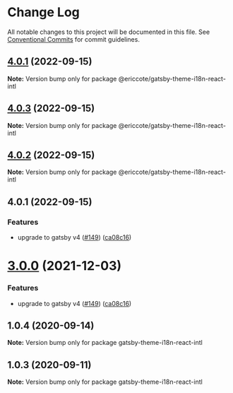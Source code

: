 # Change Log

All notable changes to this project will be documented in this file.
See [Conventional Commits](https://conventionalcommits.org) for commit guidelines.

## [4.0.1](https://github.com/gatsbyjs/themes/compare/@ericcote/gatsby-theme-i18n-react-intl@4.0.3...@ericcote/gatsby-theme-i18n-react-intl@4.0.1) (2022-09-15)

**Note:** Version bump only for package @ericcote/gatsby-theme-i18n-react-intl





## [4.0.3](https://github.com/gatsbyjs/themes/compare/@ericcote/gatsby-theme-i18n-react-intl@4.0.2...@ericcote/gatsby-theme-i18n-react-intl@4.0.3) (2022-09-15)

**Note:** Version bump only for package @ericcote/gatsby-theme-i18n-react-intl





## [4.0.2](https://github.com/gatsbyjs/themes/compare/@ericcote/gatsby-theme-i18n-react-intl@4.0.1...@ericcote/gatsby-theme-i18n-react-intl@4.0.2) (2022-09-15)

**Note:** Version bump only for package @ericcote/gatsby-theme-i18n-react-intl





## 4.0.1 (2022-09-15)


### Features

* upgrade to gatsby v4 ([#149](https://github.com/gatsbyjs/themes/issues/149)) ([ca08c16](https://github.com/gatsbyjs/themes/commit/ca08c168431b48ebc16fcdded16f4e02c852e41b))





# [3.0.0](https://github.com/gatsbyjs/themes/compare/gatsby-theme-i18n-react-intl@1.0.4...gatsby-theme-i18n-react-intl@3.0.0) (2021-12-03)

### Features

- upgrade to gatsby v4 ([#149](https://github.com/gatsbyjs/themes/issues/149)) ([ca08c16](https://github.com/gatsbyjs/themes/commit/ca08c168431b48ebc16fcdded16f4e02c852e41b))

## 1.0.4 (2020-09-14)

**Note:** Version bump only for package gatsby-theme-i18n-react-intl

## 1.0.3 (2020-09-11)

**Note:** Version bump only for package gatsby-theme-i18n-react-intl
